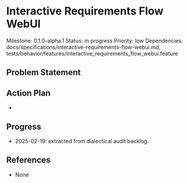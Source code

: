 # Interactive Requirements Flow WebUI
Milestone: 0.1.0-alpha.1
Status: in progress
Priority: low
Dependencies: docs/specifications/interactive-requirements-flow-webui.md, tests/behavior/features/interactive_requirements_flow_webui.feature

## Problem Statement
<description>


## Action Plan
- <tasks>

## Progress
- 2025-02-19: extracted from dialectical audit backlog.

## References
- None
